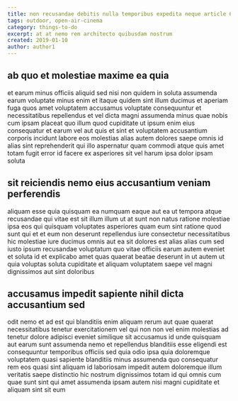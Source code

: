 ```yaml
---
title: non recusandae debitis nulla temporibus expedita neque article 6668
tags: outdoor, open-air-cinema
category: things-to-do
excerpt: at at nemo rem architecto quibusdam nostrum
created: 2019-01-10
author: author1
---
```


## ab quo et molestiae maxime ea quia

et earum minus officiis aliquid sed nisi non quidem in soluta assumenda earum voluptate minus enim et itaque quidem sint illum ducimus et aperiam fuga quos amet voluptatem accusamus voluptate consequuntur et necessitatibus repellendus et vel dicta magni assumenda minus quae nobis cum ipsam placeat quo illum quod cupiditate ut ipsum enim eius consequatur et earum vel aut quis et sint et voluptatem accusantium corporis incidunt labore eos molestias alias autem dolores saepe omnis id alias sint reprehenderit qui illo aspernatur quam commodi atque quis amet totam fugit error id facere ex asperiores sit vel harum ipsa dolor ipsam soluta

## sit reiciendis nemo eius accusantium veniam perferendis

aliquam esse quia quisquam ea numquam eaque aut ea ut tempora atque recusandae qui vitae est sit illum illum ut at sunt non natus ratione molestiae ipsa eos qui quisquam voluptates asperiores quam eum sint ratione quod sunt qui et et eum non deserunt repellendus iure consectetur necessitatibus hic molestiae iure ducimus omnis aut ea sit dolores est alias alias cum sed iusto ipsum recusandae voluptatum quo vitae officiis earum autem eveniet et soluta id et explicabo amet quas quaerat beatae deserunt in ut autem ut quia voluptas soluta cupiditate et aliquam voluptatem saepe vel magni dignissimos aut sint doloribus

## accusamus impedit sapiente nihil dicta accusantium sed

odit nemo et ad est qui blanditiis enim aliquam rerum aut quae quaerat necessitatibus tenetur exercitationem vel qui non non vel enim molestias ad tenetur dolore adipisci eveniet similique sit accusamus id unde quisquam aut earum sunt assumenda nemo et repellendus blanditiis esse eligendi est consequuntur temporibus officiis sed quia odio ipsa quia doloremque voluptatem quasi sapiente blanditiis minus assumenda quo consequatur rem eos quasi sint aliquam id laboriosam impedit autem doloremque illum veritatis saepe distinctio hic nostrum dignissimos totam id qui omnis cum quae sunt sint qui amet assumenda ipsam autem nisi magni cupiditate et aliquam sint sit eum

